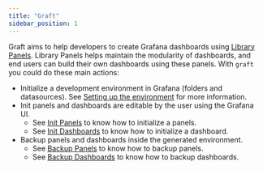 ```yaml
---
title: "Graft"
sidebar_position: 1
---
```


Graft aims to help developers to create Grafana dashboards using [Library Panels](https://grafana.com/docs/grafana/latest/dashboards/build-dashboards/manage-library-panels/). Library Panels helps maintain the modularity of dashboards, and end users can build their own dashboards using these panels. With `graft` you could do these main actions:

- Initialize a development environment in Grafana (folders and datasources). See [Setting up the environment](./setting-up-environment) for more information.
- Init panels and dashboards are editable by the user using the Grafana UI.
  - See [Init Panels](./panels#init-panel) to know how to initialize a panels.
  - See [Init Dashboards](./dashboards#init-dashboard) to know how to initialize a dashboard.
- Backup panels and dashboards inside the generated environment.
  - See [Backup Panels](./panels#backup-panels) to know how to backup panels.
  - See [Backup Dashboards](./dashboards#backup-dashboards) to know how to backup dashboards.
